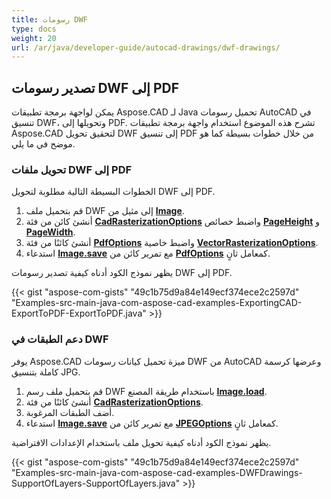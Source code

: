 ```yaml
---
title: رسومات DWF
type: docs
weight: 20
url: /ar/java/developer-guide/autocad-drawings/dwf-drawings/
---
```


## **تصدير رسومات DWF إلى PDF**

يمكن لواجهة برمجة تطبيقات Aspose.CAD لـ Java تحميل رسومات AutoCAD في تنسيق DWF، وتحويلها إلى PDF. تشرح هذه الموضوع استخدام واجهة برمجة تطبيقات Aspose.CAD لتحقيق تحويل DWF إلى تنسيق PDF من خلال خطوات بسيطة كما هو موضح في ما يلي.

### **تحويل ملفات DWF إلى PDF**

الخطوات البسيطة التالية مطلوبة لتحويل DWF إلى PDF.

1. قم بتحميل ملف DWF إلى مثيل من [**Image**](https://reference.aspose.com/cad/java/com.aspose.cad/Image).
1. أنشئ كائن من فئة [**CadRasterizationOptions**](https://reference.aspose.com/cad/java/com.aspose.cad.imageoptions/CadRasterizationOptions) واضبط خصائص [**PageHeight**](https://reference.aspose.com/cad/java/com.aspose.cad.imageoptions/VectorRasterizationOptions#setPageHeight-float-) و [**PageWidth**](https://reference.aspose.com/cad/java/com.aspose.cad.imageoptions/VectorRasterizationOptions#setPageWidth-float-).
1. أنشئ كائنًا من فئة [**PdfOptions**](https://reference.aspose.com/cad/java/com.aspose.cad.imageoptions/PdfOptions) واضبط خاصية [**VectorRasterizationOptions**](https://reference.aspose.com/cad/java/com.aspose.cad.imageoptions/VectorRasterizationOptions).
1. استدعاء [**Image.save**](https://reference.aspose.com/cad/java/com.aspose.cad/Image#save--) مع تمرير كائن من [**PdfOptions**](https://reference.aspose.com/cad/java/com.aspose.cad.imageoptions/PdfOptions) كمعامل ثانٍ.

يظهر نموذج الكود أدناه كيفية تصدير رسومات DWF إلى PDF.

{{< gist "aspose-com-gists" "49c1b75d9a84e149ecf374ece2c2597d" "Examples-src-main-java-com-aspose-cad-examples-ExportingCAD-ExportToPDF-ExportToPDF.java" >}}

### **دعم الطبقات في DWF**

يوفر Aspose.CAD ميزة تحميل كيانات رسومات DWF من AutoCAD وعرضها كرسمة كاملة بتنسيق JPG.

1. قم بتحميل ملف رسم DWF باستخدام طريقة المصنع [**Image.load**](https://reference.aspose.com/cad/java/com.aspose.cad/Image#load-java.io.InputStream-).
1. أنشئ كائنًا من فئة [**CadRasterizationOptions**](https://reference.aspose.com/cad/java/com.aspose.cad.imageoptions/CadRasterizationOptions).
1. أضف الطبقات المرغوبة.
1. استدعاء [**Image.save**](https://reference.aspose.com/cad/java/com.aspose.cad/Image#save--) مع تمرير كائن من [**JPEGOptions**](https://reference.aspose.com/cad/java/com.aspose.cad.imageoptions/JpegOptions) كمعامل ثانٍ.

يظهر نموذج الكود أدناه كيفية تحويل ملف باستخدام الإعدادات الافتراضية.

{{< gist "aspose-com-gists" "49c1b75d9a84e149ecf374ece2c2597d" "Examples-src-main-java-com-aspose-cad-examples-DWFDrawings-SupportOfLayers-SupportOfLayers.java" >}}
